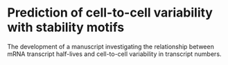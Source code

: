 # Prediction of cell-to-cell variability with stability motifs
The development of a manuscript investigating the relationship between mRNA transcript half-lives and cell-to-cell variability in transcript numbers.
